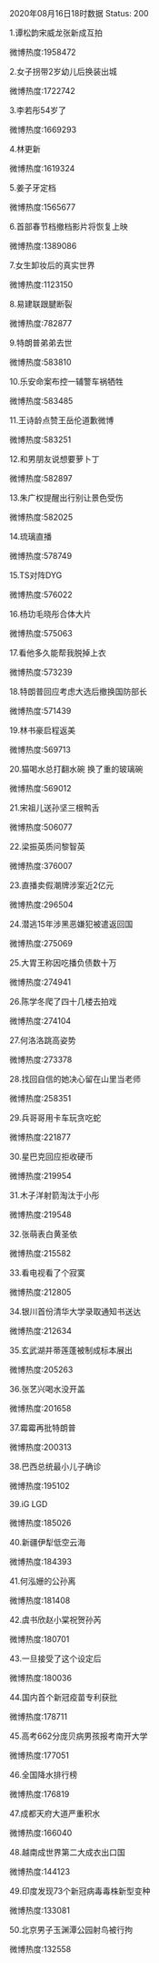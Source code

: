 2020年08月16日18时数据
Status: 200

1.谭松韵宋威龙张新成互拍

微博热度:1958472

2.女子拐带2岁幼儿后换装出城

微博热度:1722742

3.李若彤54岁了

微博热度:1669293

4.林更新

微博热度:1619324

5.姜子牙定档

微博热度:1565677

6.首部春节档撤档影片将恢复上映

微博热度:1389086

7.女生卸妆后的真实世界

微博热度:1123150

8.易建联跟腱断裂

微博热度:782877

9.特朗普弟弟去世

微博热度:583810

10.乐安命案布控一辅警车祸牺牲

微博热度:583485

11.王诗龄点赞王岳伦道歉微博

微博热度:583251

12.和男朋友说想要萝卜丁

微博热度:582897

13.朱广权提醒出行别让景色受伤

微博热度:582025

14.琉璃直播

微博热度:578749

15.TS对阵DYG

微博热度:576022

16.杨玏毛晓彤合体大片

微博热度:575063

17.看他多久能帮我脱掉上衣

微博热度:573239

18.特朗普回应考虑大选后撤换国防部长

微博热度:571439

19.林书豪启程返美

微博热度:569713

20.猫喝水总打翻水碗 换了重的玻璃碗

微博热度:569012

21.宋祖儿送孙坚三根鸭舌

微博热度:506077

22.梁振英质问黎智英

微博热度:376007

23.直播卖假潮牌涉案近2亿元

微博热度:296504

24.潜逃15年涉黑恶嫌犯被遣返回国

微博热度:275069

25.大胃王称因吃播负债数十万

微博热度:274941

26.陈学冬爬了四十几楼去拍戏

微博热度:274104

27.何洛洛跳高姿势

微博热度:273378

28.找回自信的她决心留在山里当老师

微博热度:258351

29.兵哥哥用卡车玩贪吃蛇

微博热度:221877

30.星巴克回应拒收硬币

微博热度:219954

31.木子洋射箭淘汰于小彤

微博热度:219548

32.张萌表白黄圣依

微博热度:215582

33.看电视看了个寂寞

微博热度:212805

34.银川首份清华大学录取通知书送达

微博热度:212634

35.玄武湖并蒂莲蓬被制成标本展出

微博热度:205263

36.张艺兴喝水没开盖

微博热度:201658

37.霉霉再批特朗普

微博热度:200313

38.巴西总统最小儿子确诊

微博热度:195102

39.iG LGD

微博热度:185026

40.新疆伊犁低空云海

微博热度:184393

41.何泓姗的公孙离

微博热度:181408

42.虞书欣赵小棠祝贺孙芮

微博热度:180701

43.一旦接受了这个设定后

微博热度:180036

44.国内首个新冠疫苗专利获批

微博热度:178711

45.高考662分庞贝病男孩报考南开大学

微博热度:177051

46.全国降水排行榜

微博热度:176819

47.成都天府大道严重积水

微博热度:166040

48.越南成世界第二大成衣出口国

微博热度:144123

49.印度发现73个新冠病毒毒株新型变种

微博热度:133081

50.北京男子玉渊潭公园射鸟被行拘

微博热度:132558


